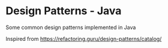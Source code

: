 # Design Patterns - Java

Some common design patterns implemented in Java

Inspired from https://refactoring.guru/design-patterns/catalog/
